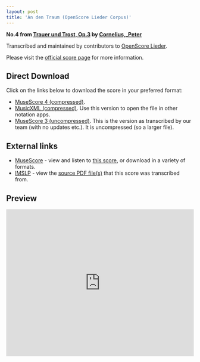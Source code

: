```yaml
---
layout: post
title: 'An den Traum (OpenScore Lieder Corpus)'
---
```


__No.4 from [Trauer und Trost, Op.3](https://fourscoreandmore.org/OpenScore/Cornelius%2C_Peter/Trauer_und_Trost%2C_Op.3/) by [Cornelius,_Peter](https://fourscoreandmore.org/OpenScore/Cornelius%2C_Peter)__

Transcribed and maintained by contributors to [OpenScore Lieder].

Please visit the [official score page] for more information.

[official score page]: https://musescore.com/openscore-lieder-corpus/scores/5043569
[OpenScore Lieder]: https://musescore.com/openscore-lieder-corpus

## Direct Download

Click on the links below to download the score in your preferred format:
- [MuseScore 4 (compressed)](https://fourscoreandmore.org/OpenScore/Cornelius%2C_Peter/Trauer_und_Trost%2C_Op.3/4_An_den_Traum.mscz).
- [MusicXML (compressed)](https://fourscoreandmore.org/OpenScore/Cornelius%2C_Peter/Trauer_und_Trost%2C_Op.3/4_An_den_Traum.mxl). Use this version to open the file in other notation apps.
- [MuseScore 3 (uncompressed)](https://raw.githubusercontent.com/OpenScore/Lieder/refs/heads/main/scores/Cornelius%2C_Peter/Trauer_und_Trost%2C_Op.3/4_An_den_Traum/lc5043569.mscx). This is the version as transcribed by our team (with no updates etc.). It is uncompressed (so a larger file).

## External links

- [MuseScore] - view and listen to [this score][MuseScore], or download in a variety of formats.
- [IMSLP] - view the [source PDF file(s)][IMSLP] that this score was transcribed from.

[MuseScore]: https://musescore.com/score/5043569
[IMSLP]: https://imslp.org/wiki/Special:ReverseLookup/80679

## Preview

<iframe width="100%" height="394" src="https://musescore.com/openscore-lieder-corpus/scores/5043569/embed" frameborder="0" allowfullscreen allow="autoplay; fullscreen"></iframe>
